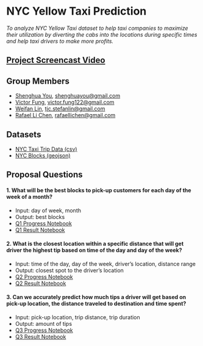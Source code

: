 # NYC Yellow Taxi Prediction
*To analyze NYC Yellow Taxi dataset to help taxi companies to maximize their utilization by diverting the cabs into the locations during specific times and help taxi drivers to make more profits.*

## [Project Screencast Video](https://www.youtube.com/watch?v=4MkDi-Jz3ac)

## Group Members
* [Shenghua You](https://github.com/shenghuayou), shenghuayou@gmail.com
* [Victor Fung](https://github.com/VictorFung1), victor.fung122@gmail.com
* [Weifan Lin](https://github.com/LinfinityLab), tjc.stefanlin@gmail.com
* [Rafael Li Chen](https://github.com/RafaelLiChen), rafaellichen@gmail.com

## Datasets
* [NYC Taxi Trip Data (csv)](http://www.nyc.gov/html/tlc/html/about/trip_record_data.shtml)
* [NYC Blocks (geojson)](/datasets/block-groups-polygons.geojson)

## Proposal Questions
#### 1. What will be the best blocks to pick-up customers for each day of the week of a month?
  * Input: day of week, month
  * Output: best blocks
  * [Q1 Progress Notebook](Q1%20Examine%20-%20Best%20Pick-up%20Location.ipynb)
  * [Q1 Result Notebook](Q1%20Final%20Answer%20-%20Best%20Pick-up%20Location.ipynb)

#### 2. What is the closest location within a specific distance that will get driver the highest tip based on time of the day and day of the week?
  * Input: time of the day, day of the week, driver’s location, distance range
  * Output: closest spot to the driver’s location
  * [Q2 Progress Notebook](Q2%20Examine%20-%20Highest%20Tip%20Location.ipynb)
  * [Q2 Result Notebook](Q2%20Final%20Answer%20-%20Highest%20Tip%20Location.ipynb)
  
#### 3. Can we accurately predict how much tips a driver will get based on pick-up location, the distance traveled to destination and time spent?
  * Input: pick-up location, trip distance, trip duration
  * Output: amount of tips
  * [Q3 Progress Notebook](Q3%20Examine%20-%20Applying%20KNeighbors%20Regression.ipynb)
  * [Q3 Result Notebook](Q3%20Final%20Answer%20-%20Applying%20KNeighbors%20Regression.ipynb)
